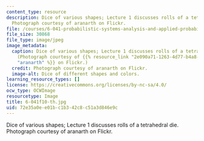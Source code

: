 ```yaml
---
content_type: resource
description: Dice of various shapes; Lecture 1 discusses rolls of a tetrahedral die.
  Photograph courtesy of aranarth on Flickr.
file: /courses/6-041-probabilistic-systems-analysis-and-applied-probability-fall-2010/72e35a0ee01bc1b342c8c51a3d846e9c_6-041f10-th.jpg
file_size: 30868
file_type: image/jpeg
image_metadata:
  caption: Dice of various shapes; Lecture 1 discusses rolls of a tetrahedral die.
    (Photograph courtesy of {{% resource_link "2e090a71-1263-4d77-b4a8-f5575e93b0b9"
    "aranarth" %}} on Flickr.)
  credit: Photograph courtesy of aranarth on Flickr.
  image-alt: Dice of different shapes and colors.
learning_resource_types: []
license: https://creativecommons.org/licenses/by-nc-sa/4.0/
ocw_type: OCWImage
resourcetype: Image
title: 6-041f10-th.jpg
uid: 72e35a0e-e01b-c1b3-42c8-c51a3d846e9c
---
```

Dice of various shapes; Lecture 1 discusses rolls of a tetrahedral die. Photograph courtesy of aranarth on Flickr.